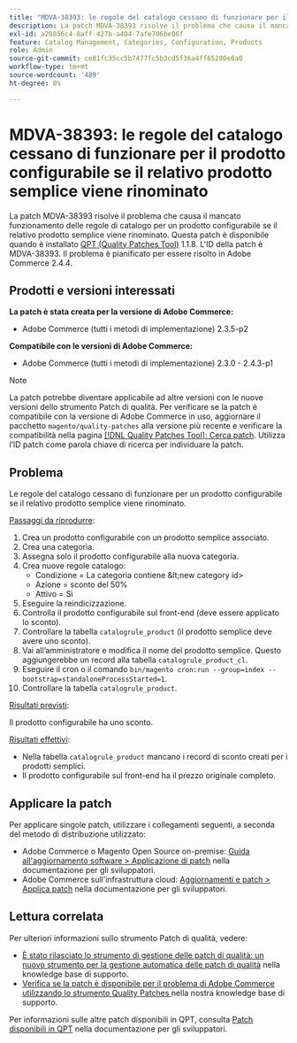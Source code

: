 ```yaml
---
title: "MDVA-38393: le regole del catalogo cessano di funzionare per il prodotto configurabile se il relativo prodotto semplice viene rinominato"
description: La patch MDVA-38393 risolve il problema che causa il mancato funzionamento delle regole di catalogo per un prodotto configurabile se il relativo prodotto semplice viene rinominato. Questa patch è disponibile quando è installato [Quality Patches Tool (QPT)](/help/announcements/adobe-commerce-announcements/magento-quality-patches-released-new-tool-to-self-serve-quality-patches.md) 1.1.8. L'ID della patch è MDVA-38393. Il problema è pianificato per essere risolto in Adobe Commerce 2.4.4.
exl-id: a20856c4-8aff-427b-a404-7afe706be06f
feature: Catalog Management, Categories, Configuration, Products
role: Admin
source-git-commit: ce81fc35cc5b7477fc5b3cd5f36a4ff65280e6a0
workflow-type: tm+mt
source-wordcount: '489'
ht-degree: 0%

---
```


# MDVA-38393: le regole del catalogo cessano di funzionare per il prodotto configurabile se il relativo prodotto semplice viene rinominato

La patch MDVA-38393 risolve il problema che causa il mancato funzionamento delle regole di catalogo per un prodotto configurabile se il relativo prodotto semplice viene rinominato. Questa patch è disponibile quando è installato [QPT (Quality Patches Tool)](/help/announcements/adobe-commerce-announcements/magento-quality-patches-released-new-tool-to-self-serve-quality-patches.md) 1.1.8. L&#39;ID della patch è MDVA-38393. Il problema è pianificato per essere risolto in Adobe Commerce 2.4.4.

## Prodotti e versioni interessati

**La patch è stata creata per la versione di Adobe Commerce:**

* Adobe Commerce (tutti i metodi di implementazione) 2.3.5-p2

**Compatibile con le versioni di Adobe Commerce:**

* Adobe Commerce (tutti i metodi di implementazione) 2.3.0 - 2.4.3-p1

>[!NOTE]
>
>La patch potrebbe diventare applicabile ad altre versioni con le nuove versioni dello strumento Patch di qualità. Per verificare se la patch è compatibile con la versione di Adobe Commerce in uso, aggiornare il pacchetto `magento/quality-patches` alla versione più recente e verificare la compatibilità nella pagina [[!DNL Quality Patches Tool]: Cerca patch](https://devdocs.magento.com/quality-patches/tool.html#patch-grid). Utilizza l’ID patch come parola chiave di ricerca per individuare la patch.

## Problema

Le regole del catalogo cessano di funzionare per un prodotto configurabile se il relativo prodotto semplice viene rinominato.

<u>Passaggi da riprodurre</u>:

1. Crea un prodotto configurabile con un prodotto semplice associato.
1. Crea una categoria.
1. Assegna solo il prodotto configurabile alla nuova categoria.
1. Crea nuove regole catalogo:
   * Condizione = La categoria contiene \&lt;new category id>
   * Azione = sconto del 50%
   * Attivo = Sì
1. Eseguire la reindicizzazione.
1. Controlla il prodotto configurabile sul front-end (deve essere applicato lo sconto).
1. Controllare la tabella `catalogrule_product` (il prodotto semplice deve avere uno sconto).
1. Vai all’amministratore e modifica il nome del prodotto semplice. Questo aggiungerebbe un record alla tabella `catalogrule_product_cl`.
1. Eseguire il cron o il comando `bin/magento cron:run --group=index --bootstrap=standaloneProcessStarted=1`.
1. Controllare la tabella `catalogrule_product`.

<u>Risultati previsti</u>:

Il prodotto configurabile ha uno sconto.

<u>Risultati effettivi</u>:

* Nella tabella `catalogrule_product` mancano i record di sconto creati per i prodotti semplici.
* Il prodotto configurabile sul front-end ha il prezzo originale completo.

## Applicare la patch

Per applicare singole patch, utilizzare i collegamenti seguenti, a seconda del metodo di distribuzione utilizzato:

* Adobe Commerce o Magento Open Source on-premise: [Guida all&#39;aggiornamento software > Applicazione di patch](https://devdocs.magento.com/guides/v2.4/comp-mgr/patching/mqp.html) nella documentazione per gli sviluppatori.
* Adobe Commerce sull&#39;infrastruttura cloud: [Aggiornamenti e patch > Applica patch](https://devdocs.magento.com/cloud/project/project-patch.html) nella documentazione per gli sviluppatori.

## Lettura correlata

Per ulteriori informazioni sullo strumento Patch di qualità, vedere:

* [È stato rilasciato lo strumento di gestione delle patch di qualità: un nuovo strumento per la gestione automatica delle patch di qualità](/help/announcements/adobe-commerce-announcements/magento-quality-patches-released-new-tool-to-self-serve-quality-patches.md) nella knowledge base di supporto.
* [Verifica se la patch è disponibile per il problema di Adobe Commerce utilizzando lo strumento Quality Patches ](/help/support-tools/patches-available-in-qpt-tool/check-patch-for-magento-issue-with-magento-quality-patches.md) nella nostra knowledge base di supporto.

Per informazioni sulle altre patch disponibili in QPT, consulta [Patch disponibili in QPT](https://devdocs.magento.com/quality-patches/tool.html#patch-grid) nella documentazione per gli sviluppatori.

